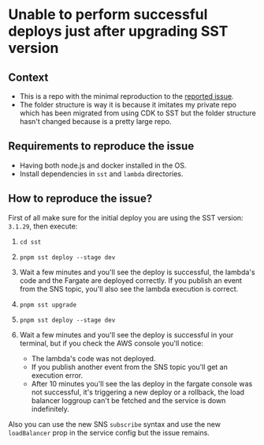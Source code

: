 # Unable to perform successful deploys just after upgrading SST version

## Context

- This is a repo with the minimal reproduction to the [reported issue](https://github.com/sst/sst/issues/4989).
- The folder structure is way it is because it imitates my private repo which has been migrated from using CDK to SST but the folder structure hasn't changed because is a pretty large repo.

## Requirements to reproduce the issue

- Having both node.js and docker installed in the OS.
- Install dependencies in `sst` and `lambda` directories.

## How to reproduce the issue?

First of all make sure for the initial deploy you are using the SST version: `3.1.29`, then execute:

1. `cd sst`
2. `pnpm sst deploy --stage dev`
3. Wait a few minutes and you'll see the deploy is successful, the lambda's code and the Fargate are deployed correctly. If you publish an event from the SNS topic, you'll also see the lambda execution is correct.
4. `pnpm sst upgrade`
5. `pnpm sst deploy --stage dev`
6. Wait a few minutes and you'll see the deploy is successful in your terminal, but if you check the AWS console you'll notice:

   - The lambda's code was not deployed.
   - If you publish another event from the SNS topic you'll get an execution error.
   - After 10 minutes you'll see the las deploy in the fargate console was not successful, it's triggering a new deploy or a rollback, the load balancer loggroup can't be fetched and the service is down indefinitely.

Also you can use the new SNS `subscribe` syntax and use the new `loadBalancer` prop in the service config but the issue remains.
